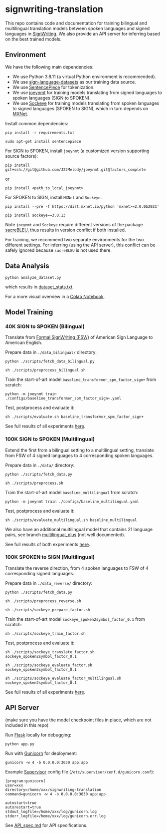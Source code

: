 # signwriting-translation

This repo contains code and documentation for training bilingual and multilingual translation models between spoken languages and signed languages in [SignWriting](https://www.signwriting.org/). We also provide an API server for inferring based on the best trained models.

## Environment

We have the following main dependencies:

- We use Python 3.8.11 (a virtual Python environment is recommended).
- We use [sign-language-datasets](https://github.com/sign-language-processing/datasets) as our training data source.
- We use [SentencePiece](https://github.com/google/sentencepiece) for tokenization.
- We use [joeynmt](https://github.com/joeynmt/joeynmt) for training models translating from signed languages to spoken languages (SIGN to SPOKEN).
- We use [Sockeye](https://github.com/awslabs/sockeye) for training models translating from spoken languages to signed languages (SPOKEN to SIGN), which in turn depends on [MXNet](mxnet.apache.org).


Install common dependencies:

`pip install -r requirements.txt`

`sudo apt-get install sentencepiece`

For SIGN to SPOKEN, install `joeynmt` (a customized version supporting source factors):

`pip install git+ssh://git@github.com/J22Melody/joeynmt.git@factors_complete`

or 

`pip install <path_to_local_joeynmt>`

For SPOKEN to SIGN, install `MXNet` and `Sockeye`:

`pip install --pre -f https://dist.mxnet.io/python 'mxnet>=2.0.0b2021'`

`pip install sockeye==3.0.13`

Note `joeynmt` and `Sockeye` require different versions of the package [sacreBLEU](https://github.com/mjpost/sacrebleu), thus results in version conflict if both installed. 

For training, we recommend two separate environments for the two different settings. For inferring (using the API server), this conflict can be safely ignored because `sacreBLEU` is not used there.

## Data Analysis

`python analyze_dataset.py`

which results in [dataset_stats.txt](https://github.com/J22Melody/signwriting-translation/blob/main/dataset_stats.txt).

For a more visual overview in a [Colab Notebook](https://colab.research.google.com/drive/12_MTjQ-1YD4TCyhnvOlcMCnyA3_BmBCP?usp=sharing).

## Model Training

### 40K SIGN to SPOKEN (Bilingual)

Translate from [Formal SignWriting (FSW)](https://tools.ietf.org/id/draft-slevinski-formal-signwriting-09.html) of American Sign Language to American English.

Prepare data in `./data_bilingual/` directory:

`python ./scripts/fetch_data_bilingual.py`

`sh ./scripts/preprocess_bilingual.sh`

Train the start-of-art model `baseline_transformer_spm_factor_sign+` from scratch:

`python -m joeynmt train ./configs/baseline_transformer_spm_factor_sign+.yaml`

Test, postprocess and evaluate it:

`sh ./scripts/evaluate.sh baseline_transformer_spm_factor_sign+`

See full results of all experiments [here](https://github.com/J22Melody/signwriting-translation/blob/main/results_sign2en.csv).

### 100K SIGN to SPOKEN (Multilingual)

Extend the first from a bilingual setting to a multilingual setting, translate from FSW of 4 signed languages to 4 corresponding spoken languages.

Prepare data in `./data/` directory:

`python ./scripts/fetch_data.py`

`sh ./scripts/preprocess.sh`

Train the start-of-art model `baseline_multilingual` from scratch:

`python -m joeynmt train ./configs/baseline_multilingual.yaml`

Test, postprocess and evaluate it:

`sh ./scripts/evaluate_multilingual.sh baseline_multilingual`

We also have an additional multilingual model that contains 21 language pairs, see branch [multilingual_plus](https://github.com/J22Melody/signwriting-translation/tree/multilingual_plus) (not well documented).

See full results of both experiments [here](https://github.com/J22Melody/signwriting-translation/blob/main/results_multilingual.csv).

### 100K SPOKEN to SIGN (Multilingual)

Translate the reverse direction, from 4 spoken languages to FSW of 4 corresponding signed languages.

Prepare data in `./data_reverse/` directory:

`python ./scripts/fetch_data.py`

`sh ./scripts/preprocess_reverse.sh`

`sh ./scripts/sockeye_prepare_factor.sh`

Train the start-of-art model `sockeye_spoken2symbol_factor_0.1` from scratch:

`sh ./scripts/sockeye_train_factor.sh`

Test, postprocess and evaluate it:

`sh ./scripts/sockeye_translate_factor.sh sockeye_spoken2symbol_factor_0.1`

`sh ./scripts/sockeye_evaluate_factor.sh sockeye_spoken2symbol_factor_0.1`

`sh ./scripts/sockeye_evaluate_factor_multilingual.sh sockeye_spoken2symbol_factor_0.1`

See full results of all experiments [here](https://github.com/J22Melody/signwriting-translation/blob/main/results_reverse.csv).

## API Server

(make sure you have the model checkpoint files in place, which are not included in this repo)

Run [Flask](https://flask.palletsprojects.com/) locally for debugging:

`python app.py`

Run with [Gunicorn](https://gunicorn.org/) for deployment:

`gunicorn -w 4 -b 0.0.0.0:3030 app:app`

Example [Supervisor](http://supervisord.org/) config file (`/etc/supervisor/conf.d/gunicorn.conf`):

```
[program:gunicorn]
user=xxx
directory=/home/xxx/signwriting-translation
command=gunicorn -w 4 -b 0.0.0.0:3030 app:app

autostart=true
autorestart=true
stdout_logfile=/home/xxx/log/gunicorn.log
stderr_logfile=/home/xxx/log/gunicorn.err.log
```

See [API_spec.md](https://github.com/J22Melody/signwriting-translation/blob/main/API_spec.md) for API specifications.